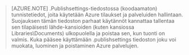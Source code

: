 > [AZURE.NOTE]
> .Publishsettings-tiedostossa (koodaamaton) tunnistetiedot, joita käytetään Azure tilaukset ja palveluiden hallintaan. Suojauksen tämän tiedoston parhaat käytännöt kannattaa tallentaa sen tilapäisesti lähde-kansioiden (kuten kansiossa Libraries\Documents) ulkopuolella ja poistaa sen, kun tuonti on valmis. Kuka pääsee käyttämään .publishsettings tiedoston joku voi muokata, luominen ja poistaminen Azure palvelujen.
